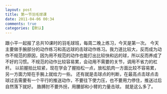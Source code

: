 ```yaml
---
layout: post
title: 第一节羽毛球课
date: 2011-04-06 00:34
comments: true
categories: [默认]
---
```

跟小平一起报了总共10课时的羽毛球班，每周二晚上练习，今天是第一次。
今天主要做手腕部分的动作练习和高远球的击球动作练习。我力道比较大，反而成为动作不规范的原因，因为用不规范的动作也能打出比较快和远的球，所以反而养成了不好的习惯。不规范的动作比较容易累，会动用不需要的关节，调用不省力的杠杆。
以前握拍比较紧，现在学会了握拍松一点，放松肌肉一方面比较不容易累，另一方面力矩在手腕上就给力一些。
还有就是击球点的判断，在最高点击球点击球过去需要有一个平行的推送动作，不要往下使力压，也不要用力停住，推送过后自然落下就好。
胳膊肘不要外拐，用腰部和小臂的力量击球。
就是这么多了。
